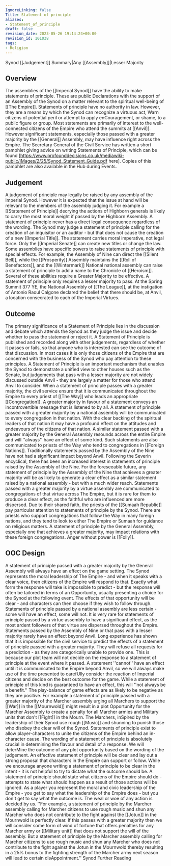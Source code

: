 ```yaml
---
IgnoreLinking: false
Title: Statement of principle
aliases:
- Statement_of_principle
draft: false
revision_date: 2023-05-26 19:14:24+00:00
revision_id: 101038
tags:
- Religion
---
```


Synod [[Judgement]] Summary|Any [[Assembly]]|Lesser Majority
## Overview
The assemblies of the [[Imperial Synod]] have the ability to make statements of principle. These are public Declarations with the support of an Assembly of the Synod on a matter relevant to the spiritual well-being of [[The Empire]].
Statements of principle have no authority in law. However, they are a means by which the Synod can recognize a virtuous act, Warn citizens of potential peril or attempt to apply enCouragement, or shame, to a public figure or group. Most statements are primarily of interest to the well-connected citizens of the Empire who attend the summits at [[Anvil]]. However significant statements, especially those passed with a greater majority by the [[General]] Assembly, may have influence right across the Empire.
The Secretary General of the Civil Service has written a short pamphlet giving advice on writing Statements of Principle, which can be found [https://www.profounddecisions.co.uk/mediawiki-public/iMages/2/25/Synod_Statement_Guide.pdf here]. Copies of this pamphlet are also available in the Hub during Events.
## Judgement
A judgement of principle may legally be raised by any assembly of the Imperial Synod. However it is expected that the issue at hand will be relevant to the members of the assembly judging it. For example a [[Statement of Principle]] decrying the actions of Highborn generals is likely to carry the most moral weight if passed by the Highborn Assembly. 
A statement of principle never has a direct legal consequence regardless of the wording. The Synod may judge a statement of principle calling for the creation of an inquisitor or an auditor - but that does not cause the creation of a new [[Imperial Title]]. The statement carries moral imperative, not legal force. Only the [[Imperial Senate]] can create new titles or change the law.
Some assemblies have specific powers to raise statements of principle with special effects. For example, the Assembly of Nine can direct the [[Silent Bell]], while the [[Prosperity]] Assembly maintains the [[Roll of Benefactors]], and the [[Wintermark]] National national assembly can raise a statement of principle to add a name to the Chronicle of [[Heroism]]. Several of these abilities require a Greater Majority to be effective.
A statement of principle only requires a lesser majority to pass.
At the Spring Summit 377 YE, the National Assembly of [[The League]], at the instigation of Antonio Raoul Calgone declared the belief that there should be, at Anvil, a location consecrated to each of the Imperial Virtues.
## Outcome
The primary significance of a Statement of Principle lies in the discussion and debate which attends the Synod as they judge the issue and decide whether to pass the statement or reject it. A Statement of Principle is published and recorded along with other judgements, regardless of whether it passes or fails, so that anyone who is interested can see the outcome of that discussion.
In most cases it is only those citizens of the Empire that are concerned with the business of the Synod who pay attention to these principles. A Statement of Principle is an important mechanism that enables the Synod to demonstrate a unified view to other houses such as the Senate, but judgements that pass with a lesser majority are not widely discussed outside Anvil - they are largely a matter for those who attend Anvil to consider.
When a statement of principle passes with a greater majority, the civil service ensure that it is communicated throughout the Empire to every priest of [[The Way]] who leads an appropriate [[Congregation]]. A greater majority in favour of a statement conveys an incontrovertible message that is listened to by all. 
A statement of principle passed with a greater majority by a national assembly will be communicated to every congregation in that nation. With the clear backing of the spiritual leaders of that nation it may have a profound effect on the attitudes and endeavours of the citizens of that nation. A similar statement passed with a greater majority by the General Assembly resounds across the entire Empire and will ''always'' have an effect of some kind. Such statements are also communicated to priests of the Way who tend to congregations in [[Foreign Nations]].
Traditionally statements passed by the Assembly of the Nine have not had a significant impact beyond Anvil. Following the Severin encyclical, there has been an increased interest in statements of principle raised by the Assembly of the Nine. For the foreseeable future, any statement of principle by the Assembly of the Nine that achieves a greater majority will be as likely to generate a clear effect as a similar statement raised by a national assembly - but with a much wider reach. 
Statements passed with a greater majority by a virtue assembly are communicated to congregations of that virtue across The Empire, but it is rare for them to produce a clear effect, as the faithful who are influenced are more dispersed.
Due to their shared faith, the priests of the [[Sumaah Republic]] pay particular attention to statements of principle by the Synod. There are priests who support congregations that follow the Way in many foreign nations, and they tend to look to either The Empire or Sumaah for guidance on religious matters. A statement of principle by the General Assembly, especially one that achieves a greater majority, may impact relations with these foreign congregations.
Anger without power is [[Folly]].
## OOC Design
A statement of principle passed with a greater majority by the General Assembly will always have an effect on the game setting. The Synod represents the moral leadership of The Empire - and when it speaks with a clear voice, then citizens of the Empire will respond to that. Exactly what form the response will take is impossible to predict - but the response will often be tailored in terms of an Opportunity, usually presenting a choice for the Synod at the following event. The effects of that opportunity will be clear - and characters can then choose if they wish to follow through. 
Statements of principle passed by a national assembly are less certain - some will have an effect, some will not. It is very rare for statements of principle passed by a virtue assembly to have a significant effect, as the most ardent followers of that virtue are dispersed throughout the Empire. Statements passed by the Assembly of Nine or that pass with a lesser majority rarely have an effect beyond Anvil.
Long experience has shown that it is impossible for the civil service to predict the effects of a statement of principle passed with a greater majority. They will refuse all requests for a prediction - as they are categorically unable to provide one. This is because our plot team will not decide on the response to a statement of principle at the event where it passed. A statement ''cannot'' have an effect until it is communicated to the Empire beyond Anvil, so we will always make use of the time presented to carefUlly consider the reaction of Imperial citizens and decide on the best outcome for the game.
While a statement of principle of this kind is guaranteed to have an effect, this will ''not always be a benefit.'' The play-balance of game effects are as likely to be negative as they are positive. For example a statement of principle passed with a greater majority of the Marcher assembly urging all Marchers to support the [[War]] in the [[Mournwold]] might result in a plot Opportunity for the Marcher Assembly to create a penalty for all Marcher armies and Military units that don't [[Fight]] in the Mourn. The Marchers, inSpired by the leadership of their Synod use rough [[Music]] and shunning to punish those who disobey the clear will of the Synod. 
Statements of principle exist to allow player-characters to unite the citizens of the Empire behind an in-character cause. The wording of a statement of principle is absolutely crucial in determining the flavour and detail of a response. We will deterMine the outcome of any plot opportunity based on the wording of the judgement. An effective statement of principle will be clear and lay out a strong proposal that characters in the Empire can support or follow.
While we encourage anyone writing a statement of principle to be clear in the intent - it is not helpful to try to dictate what the outcome should be. A statement of principle should state what citizens of the Empire should do - attempts to state what should happen as a result of those actions will be ignored. As a player you represent the moral and civic leadership of the Empire - you get to say what the leadership of the Empire does - but you don't get to say what the outcome is. The weal or woe of any action is decided by us.
''For example, a statement of principle by the Marcher assembly calling for Marcher citizens to use rough music and shun any Marcher who does not contribute to the fight against the [[Jotun]] in the Mournwold is perfectly clear. If this passes with a greater majority then we will consider some form of wind of fortune that offers penalties for any Marcher army or [[Military unit]] that does not support the will of the assembly. But a statement of principle by the Marcher assembly calling for Marcher citizens to use rough music and shun any Marcher who does not contribute to the fight against the Jotun in the Mournwold thereby resulting in a 25% bonus to the fighting strength of the Marcher army next season will lead to certain disAppointment.''
Synod Further Reading
